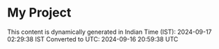 # My Project

This content is dynamically generated in Indian Time (IST): 2024-09-17 02:29:38 IST
Converted to UTC: 2024-09-16 20:59:38 UTC
